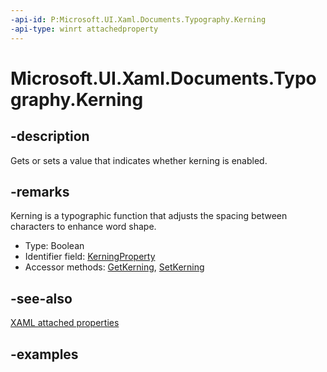 ```yaml
---
-api-id: P:Microsoft.UI.Xaml.Documents.Typography.Kerning
-api-type: winrt attachedproperty
---
```


# Microsoft.UI.Xaml.Documents.Typography.Kerning

<!--
see GetKerning, and SetKerning
-->

## -description

Gets or sets a value that indicates whether kerning is enabled.

## -remarks

Kerning is a typographic function that adjusts the spacing between characters to enhance word shape.

<ul><li>Type: Boolean</li><li>Identifier field: <a href="/uwp/api/windows.ui.xaml.documents.typography.kerningproperty">KerningProperty</a></li><li>Accessor methods: <a href="/uwp/api/windows.ui.xaml.documents.typography.getkerning">GetKerning</a>, <a href="/uwp/api/windows.ui.xaml.documents.typography.setkerning">SetKerning</a></li></ul>

## -see-also

[XAML attached properties](/windows/uwp/xaml-platform/attached-properties-overview)

## -examples


